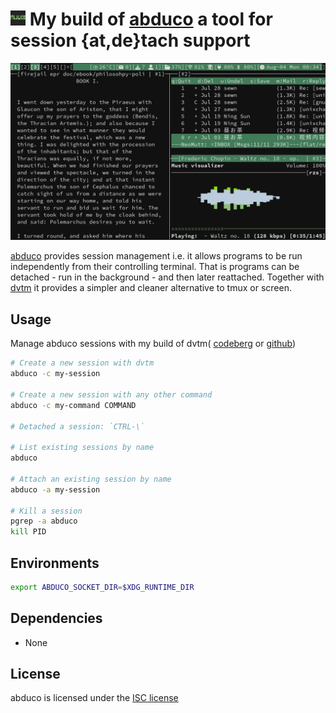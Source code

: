 # <img src="./misc/abduco-repo.png" width="24"/> My build of [abduco](https://github.com/martanne/abduco) a tool for session {at,de}tach support
![](./misc/screenshot.png)

[abduco](https://www.brain-dump.org/projects/abduco) provides
session management i.e. it allows programs to be run independently
from their controlling terminal. That is programs can be detached -
run in the background - and then later reattached. Together with
[dvtm](https://www.brain-dump.org/projects/dvtm) it provides a
simpler and cleaner alternative to tmux or screen.

## Usage
Manage abduco sessions with my build of dvtm(
[codeberg](https://codeberg.org/unixchad/dvtm) or
[github](https://github.com/gnuunixchad/dvtm))
```sh
# Create a new session with dvtm
abduco -c my-session

# Create a new session with any other command
abduco -c my-command COMMAND

# Detached a session: `CTRL-\`

# List existing sessions by name
abduco

# Attach an existing session by name
abduco -a my-session

# Kill a session
pgrep -a abduco
kill PID
```

## Environments
```sh
export ABDUCO_SOCKET_DIR=$XDG_RUNTIME_DIR
```

## Dependencies
- None

## License

abduco is licensed under the [ISC license](https://raw.githubusercontent.com/martanne/abduco/master/LICENSE)
